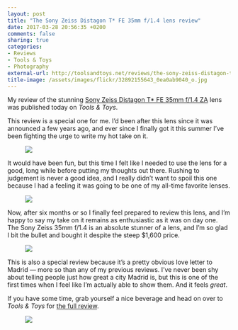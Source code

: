 ```yaml
---
layout: post
title: "The Sony Zeiss Distagon T* FE 35mm f/1.4 lens review"
date: 2017-03-28 20:56:35 +0200
comments: false
sharing: true
categories: 
- Reviews
- Tools & Toys
- Photography
external-url: http://toolsandtoys.net/reviews/the-sony-zeiss-distagon-t-fe-35mm-f1-4-za-lens-review/
title-image: /assets/images/flickr/32892155643_0ea0ab9040_o.jpg
---
```


My review of the stunning [Sony Zeiss Distagon T\* FE 35mm f/1.4 ZA](http://amznlinks.com/global?user=analogsenses&us=B00U29GNBO&uk=B00UJRSOB6&es=B00UJRSOB6) lens was published today on _Tools & Toys_.

This review is a special one for me. I’d been after this lens since it was announced a few years ago, and ever since I finally got it this summer I’ve been fighting the urge to write my hot take on it.

<figure class="full-width">
	<img src="/assets/images/flickr/33705830965_9a23212ac9_k.jpg"/>
</figure>

It would have been fun, but this time I felt like I needed to use the lens for a good, long while before putting my thoughts out there. Rushing to judgement is never a good idea, and I really didn’t want to spoil this one because I had a feeling it was going to be one of my all-time favorite lenses.

<figure class="full-width">
	<img src="/assets/images/flickr/32892188043_cffa3c8af9_k.jpg"/>
</figure>

Now, after six months or so I finally feel prepared to review this lens, and I’m happy to say my take on it remains as enthusiastic as it was on day one. The Sony Zeiss 35mm f/1.4 is an absolute stunner of a lens, and I’m so glad I bit the bullet and bought it despite the steep $1,600 price.

<figure class="full-width">
	<img src="/assets/images/flickr/33664787686_b38ead96ac_k.jpg"/>
</figure>

This is also a special review because it’s a pretty obvious love letter to Madrid — more so than any of my previous reviews. I’ve never been shy about telling people just how great a city Madrid is, but this is one of the first times when I feel like I’m actually able to show them. And it feels _great_.

If you have some time, grab yourself a nice beverage and head on over to _Tools & Toys_ for [the full review](http://toolsandtoys.net/reviews/the-sony-zeiss-distagon-t-fe-35mm-f1-4-za-lens-review/).

<figure class="panorama">
	<img src="/assets/images/flickr/33549656222_c1de241b51_o.jpg"/>
</figure>